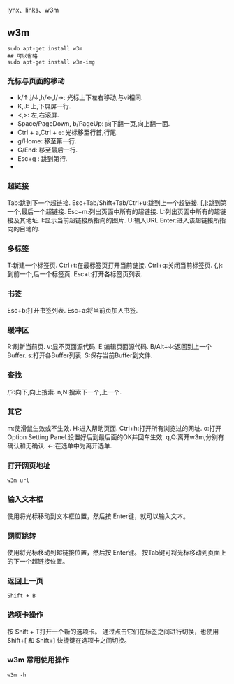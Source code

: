 #
lynx、links、w3m

## w3m
```shell
sudo apt-get install w3m
## 可以省略
sudo apt-get install w3m-img
```
### 光标与页面的移动
- k/↑,j/↓,h/←,l/→: 光标上下左右移动,与vi相同.
- K,J: 上,下屏屏一行.
- <,>: 左,右滚屏.
- Space/PageDown, b/PageUp: 向下翻一页,向上翻一面.
- Ctrl + a,Ctrl + e: 光标移至行首,行尾.
- g/Home: 移至第一行.
- G/End: 移至最后一行.
- Esc+g <NUM>: 跳到第<NUM>行.
- 
### 超链接

Tab:跳到下一个超链接.
Esc+Tab/Shift+Tab/Ctrl+u:跳到上一个超链接.
[,]:跳到第一个,最后一个超链接.
Esc+m:列出页面中所有的超链接.
L:列出页面中所有的超链接及其地址.
I:显示当前超链接所指向的图片.
U:输入URL
Enter:进入该超链接所指向的目地的.

### 多标签

T:新建一个标签页.
Ctrl+t:在最标签页打开当前链接.
Ctrl+q:关闭当前标签页.
{,}:到前一个,后一个标签页.
Esc+t:打开各标签页列表.

### 书签

Esc+b:打开书签列表.
Esc+a:将当前页加入书签.

### 缓冲区

R:刷新当前页.
v:显不页面源代码.
E:编辑页面源代码.
B/Alt+↓:返回到上一个Buffer.
s:打开各Buffer列表.
S:保存当前Buffer到文件.

### 查找

/,?:向下,向上搜索.
n,N:搜索下一个,上一个.

### 其它

m:使滑鼠生效或不生效.
H:进入帮助页面.
Ctrl+h:打开所有浏览过的网址.
o:打开Option Setting Panel.设置好后到最后面的OK并回车生效.
q,Q:离开w3m,分别有确认和无确认.
←:在选单中为离开选单.

### 打开网页地址
`w3m url`

### 输入文本框
使用将光标移动到文本框位置，然后按 Enter键，就可以输入文本。

### 网页跳转
使用将光标移动到超链接位置，然后按 Enter键。
按Tab键可将光标移动到页面上的下一个超链接位置。

### 返回上一页
`Shift + B`

### 选项卡操作
按 Shift + T打开一个新的选项卡。
通过点击它们在标签之间进行切换，也使用 Shift+[ 和 Shift+] 快捷键在选项卡之间切换。

### w3m 常用使用操作

`w3m -h`
